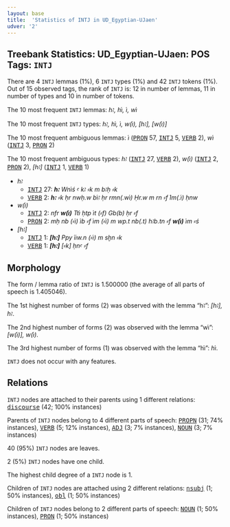 ```yaml
---
layout: base
title:  'Statistics of INTJ in UD_Egyptian-UJaen'
udver: '2'
---
```


## Treebank Statistics: UD_Egyptian-UJaen: POS Tags: `INTJ`

There are 4 `INTJ` lemmas (1%), 6 `INTJ` types (1%) and 42 `INTJ` tokens (1%).
Out of 15 observed tags, the rank of `INTJ` is: 12 in number of lemmas, 11 in number of types and 10 in number of tokens.

The 10 most frequent `INTJ` lemmas: <em>hꜣ, hi҆, i҆, wi҆</em>

The 10 most frequent `INTJ` types:  <em>hꜣ, hi҆, i҆, w(i҆), [hꜣ], [w(i҆)]</em>

The 10 most frequent ambiguous lemmas: <em>i҆</em> (<tt><a href="egy_ujaen-pos-PRON.html">PRON</a></tt> 57, <tt><a href="egy_ujaen-pos-INTJ.html">INTJ</a></tt> 5, <tt><a href="egy_ujaen-pos-VERB.html">VERB</a></tt> 2), <em>wi҆</em> (<tt><a href="egy_ujaen-pos-INTJ.html">INTJ</a></tt> 3, <tt><a href="egy_ujaen-pos-PRON.html">PRON</a></tt> 2)

The 10 most frequent ambiguous types:  <em>hꜣ</em> (<tt><a href="egy_ujaen-pos-INTJ.html">INTJ</a></tt> 27, <tt><a href="egy_ujaen-pos-VERB.html">VERB</a></tt> 2), <em>w(i҆)</em> (<tt><a href="egy_ujaen-pos-INTJ.html">INTJ</a></tt> 2, <tt><a href="egy_ujaen-pos-PRON.html">PRON</a></tt> 2), <em>[hꜣ]</em> (<tt><a href="egy_ujaen-pos-INTJ.html">INTJ</a></tt> 1, <tt><a href="egy_ujaen-pos-VERB.html">VERB</a></tt> 1)


* <em>hꜣ</em>
  * <tt><a href="egy_ujaen-pos-INTJ.html">INTJ</a></tt> 27: <em><b>hꜣ</b> Wni҆ś ꜥ kꜣ ⸗k m bꜣḥ ⸗k</em>
  * <tt><a href="egy_ujaen-pos-VERB.html">VERB</a></tt> 2: <em><b>hꜣ</b> ⸗k ḥr nwḥ.w bi҆ꜣ ḥr rmn(.wi҆) Ḥr.w m rn ⸗f I҆m(.i҆) ḥnw</em>
* <em>w(i҆)</em>
  * <tt><a href="egy_ujaen-pos-INTJ.html">INTJ</a></tt> 2: <em>nfr <b>w(i҆)</b> Tti҆ ḥtp i҆t (⸗f) Gb(b) ḥr ⸗f</em>
  * <tt><a href="egy_ujaen-pos-PRON.html">PRON</a></tt> 2: <em>mḥ nb (⸗i҆) i҆b ⸗f i҆m (⸗i҆) m wp.t nb(.t) hꜣb.tn ⸗f <b>w(i҆)</b> i҆m ⸗ś</em>
* <em>[hꜣ]</em>
  * <tt><a href="egy_ujaen-pos-INTJ.html">INTJ</a></tt> 1: <em><b>[hꜣ]</b> Ppy i҆i҆w.n (⸗i҆) m sḫn ⸗k</em>
  * <tt><a href="egy_ujaen-pos-VERB.html">VERB</a></tt> 1: <em><b>[hꜣ]</b> [⸗k] ḥnꜥ ⸗f</em>

## Morphology

The form / lemma ratio of `INTJ` is 1.500000 (the average of all parts of speech is 1.405046).

The 1st highest number of forms (2) was observed with the lemma “hꜣ”: <em>[hꜣ], hꜣ</em>.

The 2nd highest number of forms (2) was observed with the lemma “wi҆”: <em>[w(i҆)], w(i҆)</em>.

The 3rd highest number of forms (1) was observed with the lemma “hi҆”: <em>hi҆</em>.

`INTJ` does not occur with any features.


## Relations

`INTJ` nodes are attached to their parents using 1 different relations: <tt><a href="egy_ujaen-dep-discourse.html">discourse</a></tt> (42; 100% instances)

Parents of `INTJ` nodes belong to 4 different parts of speech: <tt><a href="egy_ujaen-pos-PROPN.html">PROPN</a></tt> (31; 74% instances), <tt><a href="egy_ujaen-pos-VERB.html">VERB</a></tt> (5; 12% instances), <tt><a href="egy_ujaen-pos-ADJ.html">ADJ</a></tt> (3; 7% instances), <tt><a href="egy_ujaen-pos-NOUN.html">NOUN</a></tt> (3; 7% instances)

40 (95%) `INTJ` nodes are leaves.

2 (5%) `INTJ` nodes have one child.

The highest child degree of a `INTJ` node is 1.

Children of `INTJ` nodes are attached using 2 different relations: <tt><a href="egy_ujaen-dep-nsubj.html">nsubj</a></tt> (1; 50% instances), <tt><a href="egy_ujaen-dep-obl.html">obl</a></tt> (1; 50% instances)

Children of `INTJ` nodes belong to 2 different parts of speech: <tt><a href="egy_ujaen-pos-NOUN.html">NOUN</a></tt> (1; 50% instances), <tt><a href="egy_ujaen-pos-PRON.html">PRON</a></tt> (1; 50% instances)

